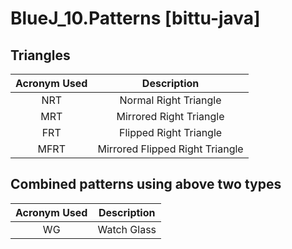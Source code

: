 # BlueJ_10.Patterns [bittu-java]

## Triangles
| Acronym Used | Description                     |
| :----:       | :----:                          |
| NRT          | Normal Right Triangle           |
| MRT          | Mirrored Right Triangle         |
| FRT          | Flipped Right Triangle          |
| MFRT         | Mirrored Flipped Right Triangle |

## Combined patterns using above two types
| Acronym Used | Description |
| :----:       | :----:      |
| WG           | Watch Glass |
